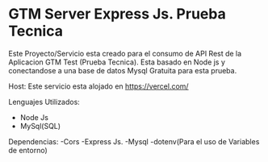 # GTM Server Express Js. Prueba Tecnica
Este Proyecto/Servicio esta creado para el consumo de API Rest de la Aplicacion GTM Test (Prueba Tecnica).
Esta basado en Node js y conectandose a una base de datos Mysql Gratuita para esta prueba.

Host:
Este servicio esta alojado en https://vercel.com/

Lenguajes Utilizados:
- Node Js
- MySql(SQL)

Dependencias:
-Cors
-Express Js.
-Mysql 
-dotenv(Para el uso de Variables de entorno)
